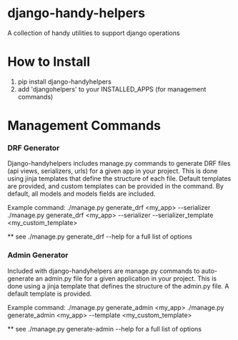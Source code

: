 # django-handy-helpers

A collection of handy utilities to support django operations


# How to Install
1. pip install django-handyhelpers
2. add 'djangohelpers' to your INSTALLED_APPS (for management commands)


# Management Commands 

### DRF Generator
Django-handyhelpers includes manage.py commands to generate DRF files (api views, serializers, urls) for a given app in your project.
This is done using jinja templates that define the structure of each file. Default templates are provided, and custom templates 
can be provided in the command. By default, all models and models fields are included.  

Example command:
    ./manage.py generate_drf <my_app> --serializer
    ./manage.py generate_drf <my_app> --serializer --serializer_template <my_custom_template>

** see ./manage.py generate_drf --help for a full list of options



### Admin Generator
Included with django-handyhelpers are manage.py commands to auto-generate an admin.py file for a given application in 
your project. This is done using a jinja template that defines the structure of the admin.py file. A default template is 
provided. 

Example command:
    ./manage.py generate_admin <my_app>
    ./manage.py generate_admin <my_app> --template <my_custom_template>
    
** see ./manage.py generate-admin --help for a full list of options     
